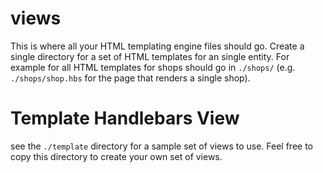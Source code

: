 # views

This is where all your HTML templating engine files should go. Create a single
directory for a set of HTML templates for an single entity. For example for all
HTML templates for shops should go in `./shops/` (e.g. `./shops/shop.hbs` for
the page that renders a single shop).

# Template Handlebars View

see the `./template` directory for a sample set of views to use. Feel free to
copy this directory to create your own set of views.

